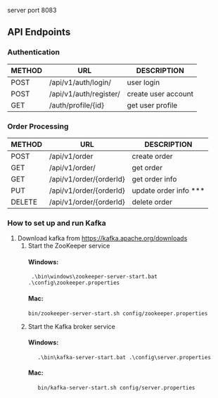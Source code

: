 server port 8083

## API Endpoints
### Authentication

| METHOD | URL                    | DESCRIPTION         |
|--------|------------------------|---------------------|
| POST   | /api/v1/auth/login/    | user login          |
| POST   | /api/v1/auth/register/ | create user account |
| GET    | /auth/profile/{id}     | get user profile    |

### Order Processing
| METHOD | URL                     | DESCRIPTION           |
|--------|-------------------------|-----------------------|
| POST   | /api/v1/order           | create order          |
| GET    | /api/v1/order/          | get order             |
| GET    | /api/v1/order/{orderId} | get order info        |
| PUT    | /api/v1/order/{orderId} | update order info *** |
| DELETE | /api/v1/order/{orderId} | delete order          |

### How to set up and run Kafka
1. Download kafka from https://kafka.apache.org/downloads
   1. Start the ZooKeeper service
       #### Windows:
           .\bin\windows\zookeeper-server-start.bat .\config\zookeeper.properties

       #### Mac:
          bin/zookeeper-server-start.sh config/zookeeper.properties
   2. Start the Kafka broker service
       #### Windows:
             .\bin\kafka-server-start.bat .\config\server.properties
    
       #### Mac:
             bin/kafka-server-start.sh config/server.properties
